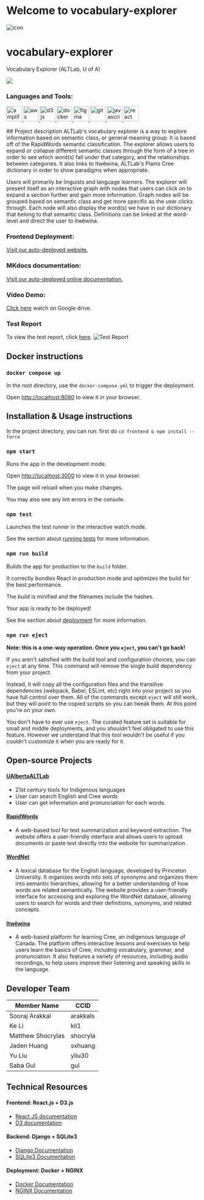 # Welcome to vocabulary-explorer
![icon](assets/images/altlab.png)

# vocabulary-explorer
Vocabulary Explorer (ALTLab, U of A)

![](https://img.shields.io/discord/1063278219853320333?label=developer%20channel&logo=discord)


<h3 align="left">Languages and Tools:</h3>
<p align="left"> <a href="https://aws.amazon.com/amplify/" target="_blank" rel="noreferrer"> <img src="https://docs.amplify.aws/assets/logo-dark.svg" alt="amplify" width="40" height="40"/> </a> <a href="https://aws.amazon.com" target="_blank" rel="noreferrer"> <img src="https://raw.githubusercontent.com/devicons/devicon/master/icons/amazonwebservices/amazonwebservices-original-wordmark.svg" alt="aws" width="40" height="40"/> </a> <a href="https://d3js.org/" target="_blank" rel="noreferrer"> <img src="https://raw.githubusercontent.com/devicons/devicon/master/icons/d3js/d3js-original.svg" alt="d3js" width="40" height="40"/> </a><a href="https://www.docker.com/" target="_blank" rel="noreferrer"> <img src="https://raw.githubusercontent.com/devicons/devicon/master/icons/docker/docker-original-wordmark.svg" alt="docker" width="40" height="40"/> </a> <a href="https://www.figma.com/" target="_blank" rel="noreferrer"> <img src="https://www.vectorlogo.zone/logos/figma/figma-icon.svg" alt="figma" width="40" height="40"/> </a> <a href="https://git-scm.com/" target="_blank" rel="noreferrer"> <img src="https://www.vectorlogo.zone/logos/git-scm/git-scm-icon.svg" alt="git" width="40" height="40"/> </a> <a href="https://developer.mozilla.org/en-US/docs/Web/JavaScript" target="_blank" rel="noreferrer"> <img src="https://raw.githubusercontent.com/devicons/devicon/master/icons/javascript/javascript-original.svg" alt="javascript" width="40" height="40"/> </a> <a href="https://reactjs.org/" target="_blank" rel="noreferrer"> <img src="https://raw.githubusercontent.com/devicons/devicon/master/icons/react/react-original-wordmark.svg" alt="react" width="40" height="40"/> </a> </p>
## Project description
ALTLab's vocabulary explorer is a way to explore information based on semantic class, or general meaning group. It is based off of the RapidWords semantic classification. The explorer allows users to expand or collapse different semantic classes through the form of a tree in order to see which word(s) fall under that category, and the relationships between categories. It also links to Itwêwina, ALTLab's Plains Cree dictionary in order to show paradigms when appropriate. 

Users will primarily be linguists and language learners. The explorer will present itself as an interactive graph with nodes that users can click on to expand a section further and gain more information. Graph nodes will be grouped based on semantic class and get more specific as the user clicks through. Each node will also display the word(s) we have in our dictionary that belong to that semantic class. Definitions can be linked at the word-level and direct the user to itwêwina.

### Frontend Deployment: 
[Visit our auto-deployed website.](https://semanticexplorer.altlab.dev/)

### MKdocs documentation: 
[Visit our auto-deployed online documentation.](https://ualberta-cmput401.github.io/vocabulary-explorer/)

### Video Demo: 
[Click here](https://drive.google.com/file/d/1VrbwAj4GEkQkV125cbPc5nKycwRVjg8p/view?usp=sharing) watch on Google drive.

### Test Report
To view the test report, click [here](assets/html/test-report.html).
![Test Report](assets/images/TestReportScreenshot.png)

## Docker instructions

### `docker compose up`

In the root directory, use the `docker-compose.yml` to trigger the deployment.

Open [http://localhost:8080](http://localhost:8080) to view it in your browser.

## Installation & Usage instructions

In the project directory, you can run:
first do `cd frontend & npm install --force`

### `npm start`

Runs the app in the development mode.

Open [http://localhost:3000](http://localhost:3000) to view it in your browser.

The page will reload when you make changes.

You may also see any lint errors in the console.

### `npm test`

Launches the test runner in the interactive watch mode.

See the section about [running tests](https://facebook.github.io/create-react-app/docs/running-tests) for more information.

### `npm run build`

Builds the app for production to the `build` folder.

It correctly bundles React in production mode and optimizes the build for the best performance.

The build is minified and the filenames include the hashes.

Your app is ready to be deployed!

See the section about [deployment](https://facebook.github.io/create-react-app/docs/deployment) for more information.

### `npm run eject`

**Note: this is a one-way operation. Once you `eject`, you can't go back!**

If you aren't satisfied with the build tool and configuration choices, you can `eject` at any time. This command will remove the single build dependency from your project.

Instead, it will copy all the configuration files and the transitive dependencies (webpack, Babel, ESLint, etc) right into your project so you have full control over them. All of the commands except `eject` will still work, but they will point to the copied scripts so you can tweak them. At this point you're on your own.

You don't have to ever use `eject`. The curated feature set is suitable for small and middle deployments, and you shouldn't feel obligated to use this feature. However we understand that this tool wouldn't be useful if you couldn't customize it when you are ready for it.

## Open-source Projects
#### [UAlbertaALTLab](https://github.com/UAlbertaALTLab)
* 21st century tools for Indigenous languages
* User can search English and Cree words
* User can get information and pronunciation for each words.
#### [RapidWords](https://semdom.org/) 
- A web-based tool for text summarization and keyword extraction. The website offers a user-friendly interface and allows users to upload documents or paste text directly into the website for summarization.

#### [WordNet](http://wordnetweb.princeton.edu/perl/webwn) 
- A lexical database for the English language, developed by Princeton University. It organizes words into sets of synonyms and organizes them into semantic hierarchies, allowing for a better understanding of how words are related semantically. The website provides a user-friendly interface for accessing and exploring the WordNet database, allowing users to search for words and their definitions, synonyms, and related concepts.

#### [Itwêwina](https://itwewina.altlab.app/) 
- A web-based platform for learning Cree, an indigenous language of Canada. The platform offers interactive lessons and exercises to help users learn the basics of Cree, including vocabulary, grammar, and pronunciation. It also features a variety of resources, including audio recordings, to help users improve their listening and speaking skills in the language.

## Developer Team
|  Member Name  | CCID |
| ------------- | ------------- |
| Sooraj Arakkal | arakkals |
| Ke Li  | kli1  |
| Matthew Shocrylas | shocryla |
| Jaden Huang | sxhuang |
| Yu Liu | yliu30 |
| Saba Gul  | gul |


## Technical Resources
#### Frontend: React.js + D3.js
* [React JS documentation](https://reactjs.org/)
* [D3 documentation](https://d3js.org/)
#### Backend: Django + SQLite3
* [Django Documentation](https://docs.djangoproject.com/en/4.1/)
* [SQLite3 Documentation](https://sqlite.org/docs.html)
#### Deployment: Docker + NGINX
* [Docker Documentation](https://docs.docker.com/)
* [NGINX Documentation](https://docs.nginx.com/)

